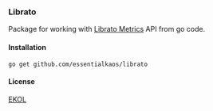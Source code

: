 ### Librato

Package for working with [Librato Metrics](https://www.librato.com) API from go code.

#### Installation

````
go get github.com/essentialkaos/librato
````

#### License

[EKOL](https://essentialkaos.com/ekol)
